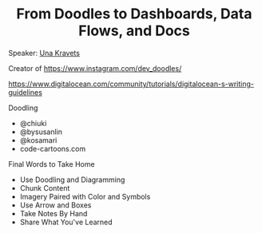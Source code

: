 <h1 align="center">From Doodles to Dashboards, Data Flows, and Docs</h1>

Speaker: [Una Kravets](https://twitter.com/una)

Creator of https://www.instagram.com/dev_doodles/

https://www.digitalocean.com/community/tutorials/digitalocean-s-writing-guidelines

Doodling
- @chiuki
- @bysusanlin
- @kosamari
- code-cartoons.com

Final Words to Take Home
- Use Doodling and Diagramming
- Chunk Content
- Imagery Paired with Color and Symbols
- Use Arrow and Boxes
- Take Notes By Hand
- Share What You've Learned
